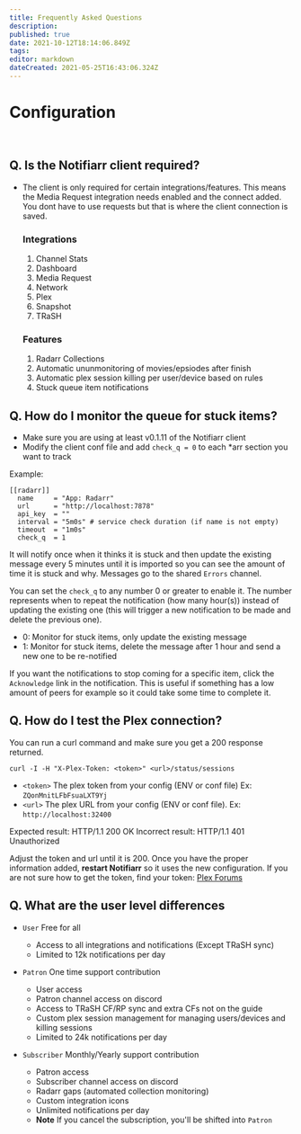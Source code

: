 ```yaml
---
title: Frequently Asked Questions
description: 
published: true
date: 2021-10-12T18:14:06.849Z
tags: 
editor: markdown
dateCreated: 2021-05-25T16:43:06.324Z
---
```


# Configuration
<br>

## Q. Is the Notifiarr client required?

- The client is only required for certain integrations/features. This means the Media Request integration needs enabled and the connect added. You dont have to use requests but that is where the client connection is saved.

	### Integrations
    1. Channel Stats
    1. Dashboard
    1. Media Request
    1. Network 
    1. Plex 
    1. Snapshot
    1. TRaSH 

  ### Features
    1. Radarr Collections
    1. Automatic ununmonitoring of movies/epsiodes after finish
    1. Automatic plex session killing per user/device based on rules
    1. Stuck queue item notifications

## Q. How do I monitor the queue for stuck items?

- Make sure you are using at least v0.1.11 of the Notifiarr client
- Modify the client conf file and add `check_q = 0` to each \*arr section you want to track

Example:
```
[[radarr]]
  name     = "App: Radarr"
  url      = "http://localhost:7878"
  api_key  = ""
  interval = "5m0s" # service check duration (if name is not empty)
  timeout  = "1m0s"
  check_q  = 1
```

It will notify once when it thinks it is stuck and then update the existing message every 5 minutes until it is imported so you can see the amount of time it is stuck and why. Messages go to the shared `Errors` channel.

You can set the `check_q` to any number 0 or greater to enable it. The number represents when to repeat the notification (how many hour(s)) instead of updating the existing one (this will trigger a new notification to be made and delete the previous one).

- 0: Monitor for stuck items, only update the existing message
- 1: Monitor for stuck items, delete the message after 1 hour and send a new one to be re-notified

If you want the notifications to stop coming for a specific item, click the `Acknowledge` link in the notification. This is useful if something has a low amount of peers for example so it could take some time to complete it.

## Q. How do I test the Plex connection?

You can run a curl command and make sure you get a 200 response returned. 

```curl -I -H "X-Plex-Token: <token>" <url>/status/sessions```

- `<token>` The plex token from your config (ENV or conf file) Ex: `ZQonMnitLFbFsuaLXT9Yj`
- `<url>` The plex URL from your config (ENV or conf file). Ex: `http://localhost:32400`


Expected result: HTTP/1.1 200 OK
Incorrect result: HTTP/1.1 401 Unauthorized

Adjust the token and url until it is 200. Once you have the proper information added, **restart Notifiarr** so it uses the new configuration. If you are not sure how to get the token, find your token: [Plex Forums](https://support.plex.tv/articles/204059436-finding-an-authentication-token-x-plex-token/)

## Q. What are the user level differences
- `User` Free for all
	- Access to all integrations and notifications (Except TRaSH sync) 
  - Limited to 12k notifications per day

- `Patron` One time support contribution
	- User access
  - Patron channel access on discord
  - Access to TRaSH CF/RP sync and extra CFs not on the guide
  - Custom plex session management for managing users/devices and killing sessions
  - Limited to 24k notifications per day

- `Subscriber` Monthly/Yearly support contribution
	- Patron access
  - Subscriber channel access on discord
  - Radarr gaps (automated collection monitoring)
  - Custom integration icons
  - Unlimited notifications per day
  - **Note** If you cancel the subscription, you'll be shifted into `Patron`